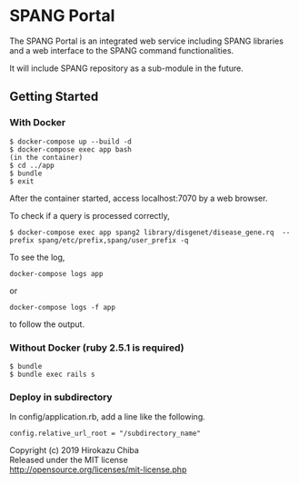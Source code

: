 # SPANG Portal

The SPANG Portal is an integrated web service including SPANG libraries and a web interface to the SPANG command functionalities.

It will include SPANG repository as a sub-module in the future.

## Getting Started
### With Docker
    $ docker-compose up --build -d
    $ docker-compose exec app bash
    (in the container)
    $ cd ../app
    $ bundle
    $ exit

After the container started, access localhost:7070 by a web browser.

To check if a query is processed correctly,
```
$ docker-compose exec app spang2 library/disgenet/disease_gene.rq  --prefix spang/etc/prefix,spang/user_prefix -q
```

To see the log,
```
docker-compose logs app
```
or 
```
docker-compose logs -f app
```
to follow the output.

### Without Docker (ruby 2.5.1 is required)
    $ bundle 
    $ bundle exec rails s

### Deploy in subdirectory
In config/application.rb, add a line like the following.

    config.relative_url_root = "/subdirectory_name"

Copyright (c) 2019 Hirokazu Chiba <br>
Released under the MIT license <br>
http://opensource.org/licenses/mit-license.php
